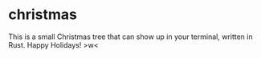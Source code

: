 # christmas

This is a small Christmas tree that can show up in your terminal, written in Rust. Happy Holidays! >w<
